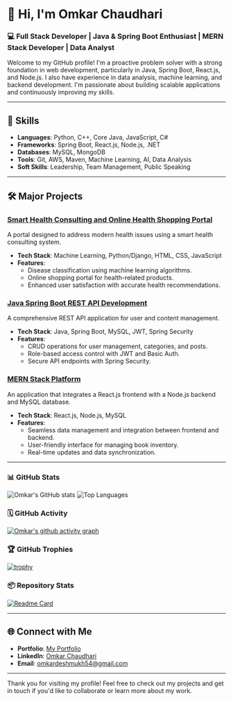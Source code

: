 # 👋 Hi, I'm Omkar Chaudhari

### 💻 Full Stack Developer | Java & Spring Boot Enthusiast | MERN Stack Developer | Data Analyst

Welcome to my GitHub profile! I'm a proactive problem solver with a strong foundation in web development, particularly in Java, Spring Boot, React.js, and Node.js. I also have experience in data analysis, machine learning, and backend development. I'm passionate about building scalable applications and continuously improving my skills.

---

## 🚀 Skills

- **Languages**: Python, C++, Core Java, JavaScript, C#
- **Frameworks**: Spring Boot, React.js, Node.js, .NET
- **Databases**: MySQL, MongoDB
- **Tools**: Git, AWS, Maven, Machine Learning, AI, Data Analysis
- **Soft Skills**: Leadership, Team Management, Public Speaking

---

## 🛠️ Major Projects

### [Smart Health Consulting and Online Health Shopping Portal](https://github.com/OmkarC108/Final_Eshop_Project.git)
A portal designed to address modern health issues using a smart health consulting system.

- **Tech Stack**: Machine Learning, Python/Django, HTML, CSS, JavaScript
- **Features**:
  - Disease classification using machine learning algorithms.
  - Online shopping portal for health-related products.
  - Enhanced user satisfaction with accurate health recommendations.

### [Java Spring Boot REST API Development](https://github.com/OmkarC108/blog-app-apis.git)
A comprehensive REST API application for user and content management.

- **Tech Stack**: Java, Spring Boot, MySQL, JWT, Spring Security
- **Features**:
  - CRUD operations for user management, categories, and posts.
  - Role-based access control with JWT and Basic Auth.
  - Secure API endpoints with Spring Security.

### [MERN Stack Platform](https://github.com/OmkarC108/Book_Library.git)
An application that integrates a React.js frontend with a Node.js backend and MySQL database.

- **Tech Stack**: React.js, Node.js, MySQL
- **Features**:
  - Seamless data management and integration between frontend and backend.
  - User-friendly interface for managing book inventory.
  - Real-time updates and data synchronization.

---


### 📊 GitHub Stats

![Omkar's GitHub stats](https://github-readme-stats.vercel.app/api?username=OmkarC108&show_icons=true&theme=radical)
![Top Languages](https://github-readme-stats.vercel.app/api/top-langs/?username=OmkarC108&layout=compact&theme=radical)

### 🗓️ GitHub Activity

[![Omkar's github activity graph](https://github-readme-activity-graph.cyclic.app/graph?username=OmkarC108&theme=rogue)](https://github.com/ashutosh00710/github-readme-activity-graph)

### 🏆 GitHub Trophies

[![trophy](https://github-profile-trophy.vercel.app/?username=OmkarC108&theme=radical)](https://github.com/ryo-ma/github-profile-trophy)

### 📦 Repository Stats

[![Readme Card](https://github-readme-stats.vercel.app/api/pin/?username=OmkarC108&repo=Final_Eshop_Project&theme=radical)](https://github.com/OmkarC108/Final_Eshop_Project)


---

## 🌐 Connect with Me

- **Portfolio**: [My Portfolio](https://omkarchaudhari.vercel.app)
- **LinkedIn**: [Omkar Chaudhari](https://www.linkedin.com/in/omkarchaudhari108)
- **Email**: omkardeshmukh54@gmail.com

---

Thank you for visiting my profile! Feel free to check out my projects and get in touch if you'd like to collaborate or learn more about my work.
